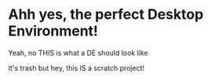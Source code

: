# Ahh yes, the perfect Desktop Environment!

Yeah, no THIS is what a DE should look like

It's trash but hey, this IS a scratch project!
